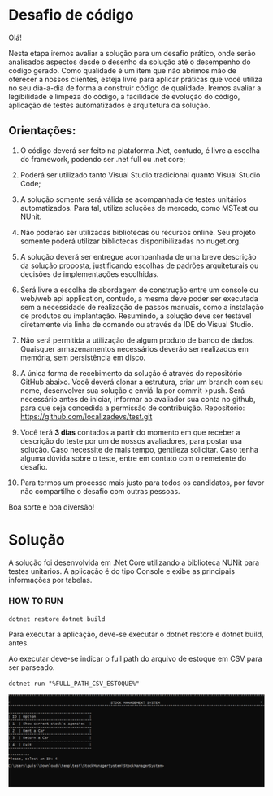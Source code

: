 ﻿# Desafio de código
Olá!

Nesta etapa iremos avaliar a solução para um desafio prático, onde serão analisados aspectos desde o desenho da solução até o desempenho do código gerado. 
Como qualidade é um item que não abrimos mão de oferecer a nossos clientes, esteja livre para aplicar práticas que você utiliza no seu dia-a-dia de forma a construir código de qualidade.
Iremos avaliar a legibilidade e limpeza do código, a facilidade de evolução do código, aplicação de testes automatizados e arquitetura da solução.

## Orientações:

1) O código deverá ser feito na plataforma .Net, contudo, é livre a escolha do framework, podendo ser .net full ou .net core;

2) Poderá ser utilizado tanto Visual Studio tradicional quanto Visual Studio Code;

3) A solução somente será válida se acompanhada de testes unitários automatizados. Para tal, utilize soluções de mercado, como MSTest ou NUnit.

4) Não poderão ser utilizadas bibliotecas ou recursos online. Seu projeto somente poderá utilizar bibliotecas disponibilizadas no nuget.org. 

5) A solução deverá ser entregue acompanhada de uma breve descrição da solução proposta, justificando escolhas de padrões arquiteturais ou decisões de implementações escolhidas.

6) Será livre a escolha de abordagem de construção entre um console ou web/web api application, contudo, a mesma deve poder ser executada sem a necessidade de realização de passos manuais, como a instalação de produtos ou implantação. Resumindo, a solução deve ser testável diretamente via linha de comando ou através da IDE do Visual Studio.

7) Não será permitida a utilização de algum produto de banco de dados. Quaisquer armazenamentos necessários deverão ser realizados em memória, sem persistência em disco.

8) A única forma de recebimento da solução é através do repositório GitHub abaixo. Você deverá clonar a estrutura, criar um branch com seu nome, desenvolver sua solução e enviá-la por commit->push. Será necessário antes de iniciar, informar ao avaliador sua conta no github, para que seja concedida a permissão de contribuição.
Repositório: https://github.com/localizadevs/test.git

9) Você terá **3 dias** contados a partir do momento em que receber a descrição do teste por um de nossos avaliadores, para postar usa solução. Caso necessite de mais tempo, gentileza solicitar. Caso tenha alguma dúvida sobre o teste, entre em contato com o remetente do desafio.

10) Para termos um processo mais justo para todos os candidatos, por favor não compartilhe o desafio com outras pessoas.

Boa sorte e boa diversão!


# Solução
A solução foi desenvolvida em .Net Core utilizando a biblioteca NUNit para testes unitarios. A aplicação é do tipo Console e exibe as principais informações por tabelas.

### HOW TO RUN
`dotnet restore`
`dotnet build`

Para executar a aplicação, deve-se  executar o dotnet restore e dotnet build, antes.


 Ao executar deve-se indicar o full path do arquivo de estoque em CSV para ser parseado.
 
`dotnet run "%FULL_PATH_CSV_ESTOQUE%"`


![Screenshot](sample.PNG)
